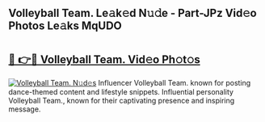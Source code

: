 ## Volleyball Team. Le𝚊k𝚎d N𝚞𝚍e - Part-JPz Vid𝚎o Photos Le𝚊ks MqUDO

# <h2><a href="http://fbdi8bx.evod.top/?m=Volleyball+Team.">🔗 👉🔴 Volleyball Team. Vid𝚎o Ph𝚘t𝚘s</a></h2>

[![Volleyball Team. N𝚞d𝚎s](https://i.imgur.com/8V9OHl7.gif)](http://fbdi8bx.evod.top/?m=Volleyball+Team.)
Influencer Volleyball Team. known for posting dance-themed content and lifestyle snippets. Influential personality Volleyball Team., known for their captivating presence and inspiring message. 
